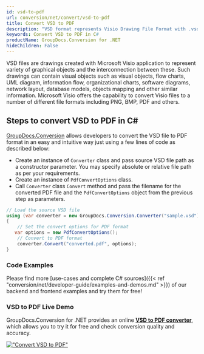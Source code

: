 ```yaml
---
id: vsd-to-pdf
url: conversion/net/convert/vsd-to-pdf
title: Convert VSD to PDF
description: "VSD format represents Visio Drawing File Format with .vsd extension. Learn how to convert VSD to PDF file programmatically in C# language using GroupDocs.Conversion for .NET library."
keywords: Convert VSD to PDF in C#
productName: GroupDocs.Conversion for .NET
hideChildren: False
---
```


VSD files are drawings created with Microsoft Visio application to represent variety of graphical objects and the interconnection between these. Such drawings can contain visual objects such as visual objects, flow charts, UML diagram, information flow, organizational charts, software diagrams, network layout, database models, objects mapping and other similar information. Microsoft Visio offers the capability to convert Visio files to a number of different file formats including PNG, BMP, PDF and others.

## Steps to convert VSD to PDF in C#

[GroupDocs.Conversion](https://products.groupdocs.com/conversion/net) allows developers to convert the VSD file to PDF format in an easy and intuitive way just using a few lines of code as described below:

* Create an instance of `Converter` class and pass source VSD file path as a constructor parameter. You may specify absolute or relative file path as per your requirements. 
* Create an instance of `PdfConvertOptions` class.
* Call `Converter` class `Convert` method and pass the filename for the converted PDF file and the `PdfConvertOptions` object from the previous step as parameters.

```csharp
// Load the source VSD file
using (var converter = new GroupDocs.Conversion.Converter("sample.vsd"))
{
    // Set the convert options for PDF format
   var options = new PdfConvertOptions();
    // Convert to PDF format
    converter.Convert("converted.pdf", options);
}
```

### Code Examples

Please find more [use-cases and complete C# sources]({{< ref "conversion/net/developer-guide/examples-and-demos.md" >}}) of our backend and frontend examples and try them for free!

### VSD to PDF Live Demo

GroupDocs.Conversion for .NET provides an online [**VSD to PDF converter**](https://products.groupdocs.app/conversion/vsd-to-pdf), which allows you to try it for free and check conversion quality and accuracy.

[!["Convert VSD to PDF"](conversion/net/images/convert-to-pdf/convert-vsd-to-pdf.png)](https://products.groupdocs.app/conversion/vsd-to-pdf)